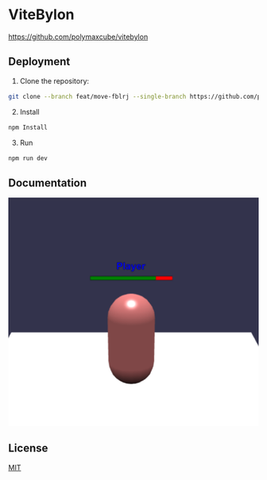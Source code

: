 
# ViteBylon

https://github.com/polymaxcube/vitebylon


## Deployment

1. Clone the repository:
```sh
git clone --branch feat/move-fblrj --single-branch https://github.com/polymaxcube/vitebylon.git
```
   
2. Install
```sh
npm Install
```

3. Run
```sh
npm run dev
```
## Documentation

![Healthbar](./healthbar.png)


## License

[MIT](https://choosealicense.com/licenses/mit/)

